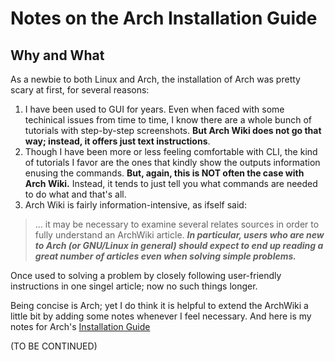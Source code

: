 # Notes on the Arch Installation Guide
## Why and What
As a newbie to both Linux and Arch, the installation of Arch was pretty scary at first, for several reasons:

1. I have been used to GUI for years. Even when faced with some techinical issues from time to time, I know there are a whole bunch of tutorials with step-by-step screenshots. **But Arch Wiki does not go that way; instead, it offers just text instructions**.
2. Though I have been more or less feeling comfortable with CLI, the kind of tutorials I favor are the ones that kindly show the outputs information enusing the commands. **But, again, this is NOT often the case with Arch Wiki.** Instead, it tends to just tell you what commands are needed to do what and that's all.
3. Arch Wiki is fairly information-intensive, as ifself said:
> ... it may be necessary to examine several relates sources in order to fully understand an ArchWiki article. ***In particular, users who are new to Arch (or GNU/Linux in general) should expect to end up reading a great number of articles even when solving simple problems.***


Once used to solving a problem by closely following user-friendly instructions in one singel article; now no such things longer.

Being concise is Arch; yet I do think it is helpful to extend the ArchWiki a little bit by adding some notes whenever I feel necessary. And here is my notes for Arch's [Installation Guide](wiki.archlinux.org/index.php/Installation_guide) 

(TO BE CONTINUED)
